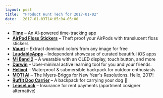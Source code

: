```yaml
---
layout: post
title:  "Product Hunt Tech for 2017-01-02"
date:   2017-01-03T14:05:04-05:00
---
```


* **[Time](https://www.producthunt.com/posts/time?utm_campaign=producthunt-api&utm_medium=api&utm_source=Application%3A+Daily+Digest+RSS+%28ID%3A+3202%29)** – An AI-powered time-tracking app
* **[AirPod Floss Stickers](https://www.producthunt.com/posts/airpod-floss-stickers?utm_campaign=producthunt-api&utm_medium=api&utm_source=Application%3A+Daily+Digest+RSS+%28ID%3A+3202%29)** – Theft proof your AirPods with translucent floss stickers
* **[Vaunt](https://www.producthunt.com/posts/vaunt?utm_campaign=producthunt-api&utm_medium=api&utm_source=Application%3A+Daily+Digest+RSS+%28ID%3A+3202%29)** – Extract dominant colors from any image for free
* **[LaudableApps](https://www.producthunt.com/posts/laudableapps?utm_campaign=producthunt-api&utm_medium=api&utm_source=Application%3A+Daily+Digest+RSS+%28ID%3A+3202%29)** – Independent showcase of curated beautiful iOS apps
* **[Mi Band 2](https://www.producthunt.com/posts/mi-band-2-2?utm_campaign=producthunt-api&utm_medium=api&utm_source=Application%3A+Daily+Digest+RSS+%28ID%3A+3202%29)** – A wearable with an OLED display, touch button, and more
* **[Darwin](https://www.producthunt.com/posts/darwin?utm_campaign=producthunt-api&utm_medium=api&utm_source=Application%3A+Daily+Digest+RSS+%28ID%3A+3202%29)** – Uber-minimal active learning tool for you and your friends.
* **[Helixot](https://www.producthunt.com/posts/helixot?utm_campaign=producthunt-api&utm_medium=api&utm_source=Application%3A+Daily+Digest+RSS+%28ID%3A+3202%29)** – Waterproof & submersible backpack for outdoor enthusiasts
* **[MOTI AI](https://www.producthunt.com/posts/moti-ai?utm_campaign=producthunt-api&utm_medium=api&utm_source=Application%3A+Daily+Digest+RSS+%28ID%3A+3202%29)** – The Myers-Briggs for New Year's Resolutions. Hello, 2017!
* **[Ruffit Dog Carrier](https://www.producthunt.com/posts/ruffit-dog-carrier?utm_campaign=producthunt-api&utm_medium=api&utm_source=Application%3A+Daily+Digest+RSS+%28ID%3A+3202%29)** – A backpack for carrying your dog 🐶
* **[LeaseLock](https://www.producthunt.com/posts/leaselock?utm_campaign=producthunt-api&utm_medium=api&utm_source=Application%3A+Daily+Digest+RSS+%28ID%3A+3202%29)** – Insurance for rent payments (apartment cosigner alternative)

